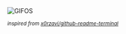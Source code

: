 <div align="justify">
<picture>
    <source media="(prefers-color-scheme: dark)" srcset="https://i.ibb.co/Xk3HZ2J6/output-gif.gif">
    <source media="(prefers-color-scheme: light)" srcset="https://i.ibb.co/Xk3HZ2J6/output-gif.gif">
    <img alt="GIFOS" src="https://i.ibb.co/Xk3HZ2J6/output-gif.gif">
</picture>

<sub><i>inspired from [x0rzavi/github-readme-terminal](https://github.com/x0rzavi/github-readme-terminal)</i></sub>

</div>

<!-- Image deletion URL: https://ibb.co/Dg8dDVKm/ae3f50aa5ee76bd45f009f6d08f05059 -->